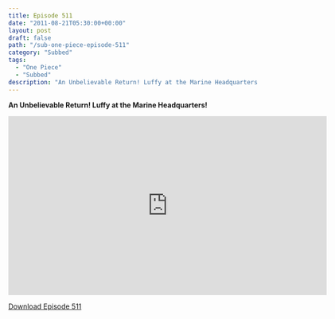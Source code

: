 ```yaml
---
title: Episode 511
date: "2011-08-21T05:30:00+00:00"
layout: post
draft: false
path: "/sub-one-piece-episode-511"
category: "Subbed"
tags:
  - "One Piece"
  - "Subbed"
description: "An Unbelievable Return! Luffy at the Marine Headquarters!"
---
```


**An Unbelievable Return! Luffy at the Marine Headquarters!**

<iframe width="640" height="360" src="https://www.rapidvideo.com/e/G6FRPF2H2B" frameborder="0" marginwidth=0 marginheight=0 scrolling=no allowfullscreen></iframe>

<a href="http://ouo.io/qs/eCodkFEQ?s=https://rapidvid.to/d/https://www.rapidvideo.com/e/G6FRPF2H2B">Download Episode 511</a>
